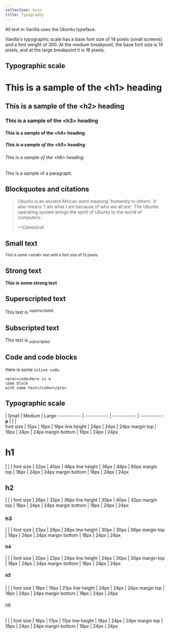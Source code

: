 ```yaml
---
collection: base
title: Typography
---
```


All text in Vanilla uses the Ubuntu typeface.

Vanilla's typographic scale has a base font size of 14 pixels (small screens) and a font weight of 300.  At the medium breakpoint, the base font size is 15 pixels, and at the large breakpoint it is 16 pixels.

## Typographic scale

<h1>This is a sample of the &lt;h1&gt; heading</h1>
<h2>This is a sample of the &lt;h2&gt; heading</h2>
<h3>This is a sample of the &lt;h3&gt; heading</h3>
<h4>This is a sample of the &lt;h4&gt; heading</h4>
<h5>This is a sample of the &lt;h5&gt; heading</h5>
<h6>This is a sample of the &lt;h6&gt; heading</h6>
<p>This is a sample of a paragraph.</p>

## Blockquotes and citations

<div>
    <blockquote>
        <p>Ubuntu is an ancient African word meaning 'humanity to others'. It also means 'I am what I am because of who we all are'. The Ubuntu operating system brings the spirit of Ubuntu to the world of computers.</p>
        <cite>&mdash;Canonical</cite>
    </blockquote>
</div>

## Small text

<small>This is some &lt;small&gt; text with a font size of 13 pixels.</small>

## Strong text

<strong>This is some strong text</strong>

## Superscripted text

<p>This text is <sup>superscripted</sup></p>

## Subscripted text

<p>This text is <sub>subscripted</sub></p>

## Code and code blocks

Here is some `inline code`.

<pre><code>&lt;pre&gt;&lt;code&gt;Here is a
code block
with some text&lt;/code&gt;&lt;/pre&gt;</code></pre>

## Typographic scale

  |  Small  |  Medium  |  Large
:----------- | -----------: | -----------: | -----------:
**p**  |    |    |  
font size  |  15px  |  16px  |  16px
line height  |  24px  |  24px  |  24px
margin top  |  18px  |  24px   |  24px
margin bottom  |  18px  |  24px  |  24px
<h1>h1</h1>  |    |    |  
font size  |  32px  |  40px  |  48px
line height  |  36px  |  48px  |  60px
margin top  |  18px  |  24px  |  24px
margin bottom  |  18px  |  24px  |  24px
<h2>h2</h2>  |    |    |  
font size  |  26px  |  32px  |  36px
line height  |  30px  |  40px  |  42px
margin top  |  18px  |  24px  |  24px
margin bottom  |  18px  |  24px  |  24px
<h3>h3</h3>  |    |    |  
font size  |  23px  |  26px  |  28px
line height  |  30px  |  30px  |  36px
margin top  |  18px  |  24px  |  24px
margin bottom  |  18px  |  24px  |  24px
<h4>h4</h4>  |    |    |  
font size  |  20px  |  22px  |  24px
line height  |  24px  |  30px  |  30px
margin top  |  18px  |  24px  |  24px
margin bottom  |  18px  |  24px  |  24px
<h5>h5</h5>  |    |    |  
font size  |  18px  |  19px  |  21px
line height  |  24px  |  24px  |  24px
margin top  |  18px  |  24px  |  24px
margin bottom  |  18px  |  24px  |  24px
<h6>h6</h6>  |    |    |  
font size  |  16px  |  17px  |  17px
line height  |  18px  |  24px  |  24px
margin top  |  18px  |  24px  |  24px
margin bottom  |  18px  |  24px  |  24px
